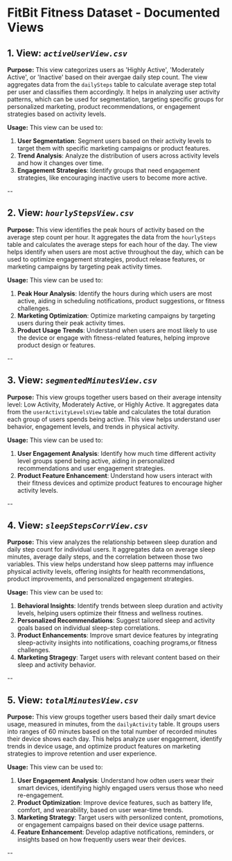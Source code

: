 # FitBit Fitness Dataset - Documented Views

## 1. View: *`activeUserView.csv`*
**Purpose:** 
This view categorizes users as 'Highly Active', 'Moderately Active', or 'Inactive' based on their avergae daily step count.
The view aggregates data from the `dailySteps` table to calculate average step total per user and classifies them accordingly. 
It helps in analyzing user activity patterns, which can be used for segmentation, targeting specific groups for personalized marketing, product recommendations, or engagement strategies based on activity levels.

**Usage:**
This view can be used to:
1. **User Segmentation**: Segment users based on their activity levels to target them with specific marketing campaigns or product features.
2. **Trend Analysis**: Analyze the distribution of users across activity levels and how it changes over time.
3. **Engagement Strategies**: Identify groups that need engagement strategies, like encouraging inactive users to become more active.

--

## 2. View: *`hourlyStepsView.csv`*
**Purpose:** 
This view identifies the peak hours of activity based on the average step count per hour.
It aggregates the data from the `hourlySteps` table and calculates the average steps for each hour of the day. 
The view helps identify when users are most active throughout the day, which can be used to optimize engagement strategies, product release features, or marketing campaigns by targeting peak activity times.

**Usage:**
This view can be used to:
1. **Peak Hour Analysis**: Identify the hours during which users are most active, aiding in scheduling notifications, product suggestions, or fitness challenges.
2. **Marketing Optimization**: Optimize marketing campaigns by targeting users during their peak activity times.
3. **Product Usage Trends**: Understand when users are most likely to use  the device or engage with fitness-related features, helping improve product design or features.

--

## 3. View: *`segmentedMinutesView.csv`*
**Purpose:** 
This view groups together users based on their average intensity level: Low Activity, Moderately Active, or Highly Active.
It aggregates data from the `userActivityLevelsView` table and calculates the total duration each group of users spends being active.
This view helps understand user behavior, engagement levels, and trends in physical activity.

**Usage:**
This view can be used to:
1. **User Engagement Analysis**: Identify how much time different activity level groups spend being active, aiding in personalized recommendations and user engagement strategies.
2. **Product Feature Enhancement**: Understand how users interact with their fitness devices and optimize product features to encourage higher activity levels.

--

## 4. View: *`sleepStepsCorrView.csv`*
**Purpose:** 
This view analyzes the relationship between sleep duration and daily step count for individual users.
It aggregates data on average sleep minutes, average daily steps, and the correlation between those two variables.
This view helps understand how sleep patterns may influence physical activity levels, offering insights for health recommendations, product improvements, and personalized engagement strategies.

**Usage:**
This view can be used to:
1. **Behavioral Insights**: Identify trends between sleep duration and activity levels, helping users optimize their fitness and wellness routines.
2. **Personalized Recommendations**: Suggest tailored sleep and activity goals based on individual sleep-step correlations.
3. **Product Enhancements**: Improve smart device features by integrating sleep-activity insights into notifications, coaching programs,or fitness challenges.
4. **Marketing Stragegy**: Target users with relevant content based on their sleep and activity behavior.

--

## 5. View: *`totalMinutesView.csv`*
**Purpose:** 
This view groups together users based their daily smart device usage, measured in minutes, from the `dailyActivity` table.
It groups users into ranges of 60 minutes based on the total number of recorded minutes their device shows each day.
This helps analyze user engagement, identify trends in device usage, and optimize product features on marketing strategies to improve retention and user experience.

**Usage:**
This view can be used to:
1. **User Engagement Analysis**: Understand how odten users wear their smart devices, identifying highly engaged users versus those who need re-engagement.
2. **Product Optimization**: Improve device features, such as battery life, comfort, and wearability, based on user wear-time trends.
3. **Marketing Strategy**: Target users with personlized content, promotions, or engagement campaigns based on their device usage patterns.
4. **Feature Enhancement**: Develop adaptive notifications, reminders, or insights based on how frequently users wear their devices.

--
